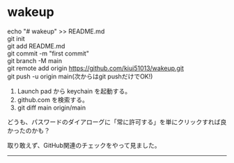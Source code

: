 # wakeup  
echo "# wakeup" >> README.md  
git init  
git add README.md  
git commit -m "first commit"  
git branch -M main  
git remote add origin https://github.com/kiui51013/wakeup.git  
git push -u origin main(次からはgit pushだけでOK!)  

1. Launch pad から keychain を起動する。  
2. github.com を検索する。
3. git diff main origin/main

どうも、パスワードのダイアローグに「常に許可する」を単にクリックすれば良かったのかも？

取り敢えず、GitHub関連のチェックをやって見ました。

-----

